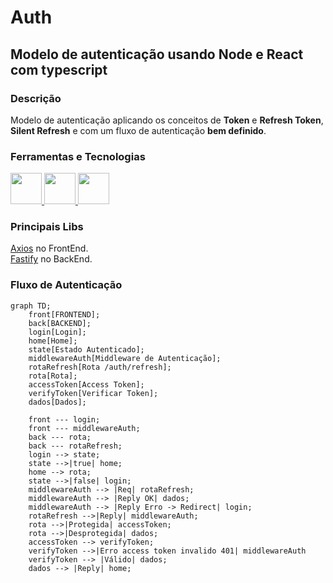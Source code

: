 # Auth

## Modelo de autenticação usando Node e React com typescript

### Descrição
Modelo de autenticação aplicando os conceitos de **Token** e **Refresh Token**, 
**Silent Refresh** e com um fluxo de autenticação **bem definido**.

### Ferramentas e Tecnologias
<div display='flex' flex-direction='row'>
    <a href='https://nodejs.org/en/about'>
        <img loading="lazy" src="https://cdn.jsdelivr.net/gh/devicons/devicon@latest/icons/nodejs/nodejs-original-wordmark.svg" width="50px" height="50px"/>
    </a>
    <a href='https://react.dev/'>
        <img loading="lazy" src="https://cdn.jsdelivr.net/gh/devicons/devicon@latest/icons/react/react-original.svg" width="50px" height="50px"/>
    </a>
    <a href='https://www.typescriptlang.org/'>
        <img loading="lazy" src="https://cdn.jsdelivr.net/gh/devicons/devicon@latest/icons/typescript/typescript-original.svg" width="50px" height="50px"/>
    </a>
</div>


### Principais Libs
[Axios](https://axios-http.com/ptbr/docs/intro) no FrontEnd.  
[Fastify](https://axios-http.com/ptbr/docs/intro) no BackEnd.


### Fluxo de Autenticação
```mermaid
graph TD;
    front[FRONTEND];
    back[BACKEND];
    login[Login];
    home[Home];
    state[Estado Autenticado];
    middlewareAuth[Middleware de Autenticação];
    rotaRefresh[Rota /auth/refresh];
    rota[Rota];
    accessToken[Access Token];
    verifyToken[Verificar Token];
    dados[Dados];

    front --- login;
    front --- middlewareAuth;
    back --- rota;
    back --- rotaRefresh;
    login --> state;
    state -->|true| home;
    home --> rota;
    state -->|false| login;
    middlewareAuth --> |Req| rotaRefresh;
    middlewareAuth --> |Reply OK| dados;
    middlewareAuth --> |Reply Erro -> Redirect| login;
    rotaRefresh -->|Reply| middlewareAuth;
    rota -->|Protegida| accessToken;
    rota -->|Desprotegida| dados;
    accessToken --> verifyToken;
    verifyToken -->|Erro access token invalido 401| middlewareAuth
    verifyToken --> |Válido| dados;
    dados --> |Reply| home;

          